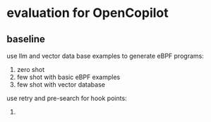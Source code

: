 # evaluation for OpenCopilot

## baseline

use llm and vector data base examples to generate eBPF programs:

1. zero shot
2. few shot with basic eBPF examples
3. few shot with vector database

use retry and pre-search for hook points:

1. 

